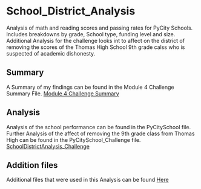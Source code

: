# School_District_Analysis
Analysis of math and reading scores and passing rates for PyCity Schools.  Includes breakdowns by grade, School type, funding level and size.  Additional Analysis for the challenge looks int to affect on the district of removing the scores of the Thomas High School 9th grade calss who is suspected of academic dishonesty.

## Summary
A Summary of my findings can be found in the Module 4 Challenge Summary File.
[Module 4 Challenge Summary](https://github.com/RudyR32/School_District_Analysis/blob/master/Module%204%20Challenge%20Summary.docx)

## Analysis
Analysis of the school performance can be found in the PyCitySchool file.  Further Analysis of the affect of removing the 9th grade class from Thomas High can be found in the PyCitySchool_Challenge file.
[SchoolDistrictAnalysis_Challenge](https://github.com/RudyR32/School_District_Analysis/blob/master/PyCitySchools_Challenge.ipynb)

## Addition files
Additional files that were used in this Analysis can be found [Here](https://github.com/RudyR32/School_District_Analysis)
